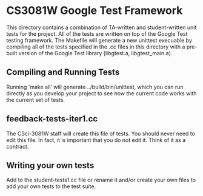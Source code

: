 # CS3081W Google Test Framework

This directory contains a combination of TA-written and student-written unit tests
for the project.  All of the tests are written on top of the Google Test testing
framework.  The Makefile will generate a new unittest execuable by compiling all
of the tests specified in the .cc files in this directory with a pre-built version
of the Google Test library (libgtest.a, libgtest_main.a).

## Compiling and Running Tests

   Running 'make all' will generate ../build/bin/unittest, which you can run directly
   as you develop your project to see how the current code works with the current
   set of tests.


## feedback-tests-iter1.cc

The CSci-3081W staff will create this file of tests.  You should never need to edit this
file.  In fact, it is important that you do not edit it.  Think of it as a contract.  

## Writing your own tests

Add to the student-tests1.cc file or rename it and/or create your own files to add your
own tests to the test suite.  
